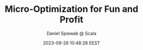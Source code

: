 ---
link: "https://www.youtube.com/watch?v=n5u7DgFwLGE"
title: "Micro-Optimization for Fun and Profit"
image: "https://i.ytimg.com/vi/n5u7DgFwLGE/maxresdefault.jpg?sqp=-oaymwEmCIAKENAF8quKqQMa8AEB-AH-CYAC0AWKAgwIABABGH8gFygZMA8=&rs=AOn4CLB05McLJVvuuKd_75GcMBNndEWaiQ"
author: "Daniel Spiewak @ Scala"
author_link: "http://www.youtube.com/@ScalaDaysConferences"
date: 2023-09-26 10:48:28 EEST
tags:
    - Scala
    - JVM
    - YouTube
    - Video
social_description: >
    On micro-optimizations on the JVM, similar to what Cats-Effect's IO does. I always like Daniel Spiewak's presentations ❤️
---
